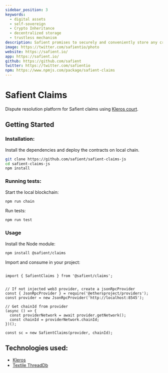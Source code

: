 ```yaml
---
sidebar_position: 3
keywords:
  - digital assets
  - self-sovereign
  - Crypto Inheritance
  - decentralized storage
  - trustless mechanism
description: Safient promises to securely and conveniently store any critical information that is needed to access and recover the assets in case of any tragic events. Safient also provides a trustless yet safe way to transfer and inherit the assets by close ones whenever such an unfortunate scenario occurs
image: https://twitter.com/safientio/photo
website: https://safient.io/
app: https://safient.io/
github: https://github.com/safient
twitter: https://twitter.com/safientio
npm: https://www.npmjs.com/package/safient-claims
---
```


# Safient Claims

Dispute resolution platform for Safient claims using [Kleros court](https://kleros.io/integrations).

## Getting Started

### Installation:

Install the dependencies and deploy the contracts on local chain.

```bash
git clone https://github.com/safient/safient-claims-js
cd safient-claims-js
npm install
```

### Running tests:

Start the local blockchain:

```bash
npm run chain
```

Run tests:

```bash
npm run test
```

### Usage

Install the Node module:

```
npm install @safient/claims
```

Import and consume in your project:

```

import { SafientClaims } from '@safient/claims';


// If not injected web3 provider, create a jsonRpcProvider
const { JsonRpcProvider } = require('@ethersproject/providers');
const provider = new JsonRpcProvider('http://localhost:8545');

// Get chainId from provider
(async () => {
  const providerNetwork = await provider.getNetwork();
  const chainId = providerNetwork.chainId;
})();

const sc = new SafientClaims(provider, chainId);
```

## Technologies used:

- [Kleros](https://kleros.io/integrations)
- [Textile ThreadDb](https://docs.textile.io/threads/)
